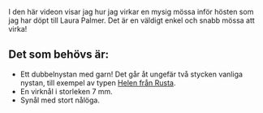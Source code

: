 I den här videon visar jag hur jag virkar en mysig mössa inför hösten som jag har döpt till Laura Palmer. Det är en väldigt enkel och snabb mössa att virka!

## Det som behövs är:

- Ett dubbelnystan med garn! Det går åt ungefär två stycken vanliga nystan, till exempel av typen [Helen från Rusta](https://www.rusta.com/se/garn-helen-p50601070.aspx).
- En virknål i storleken 7 mm.
- Synål med stort nålöga.
